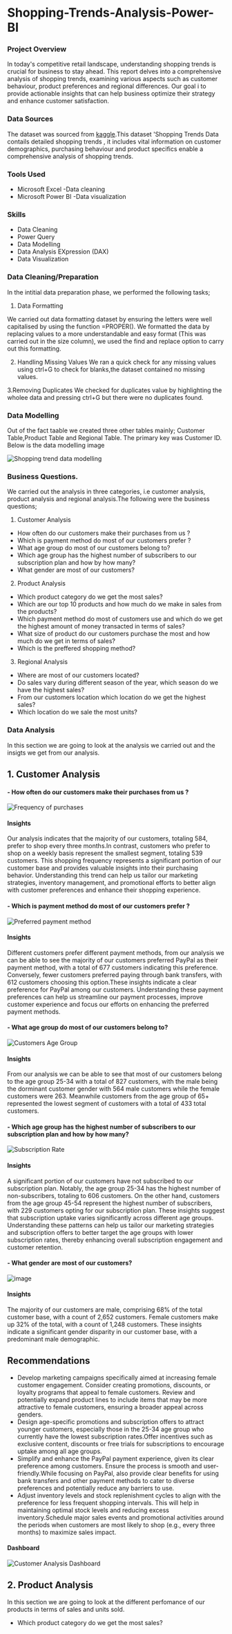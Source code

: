 # Shopping-Trends-Analysis-Power-BI


### Project Overview

In today's competitive retail landscape, understanding shopping trends is crucial for business to stay ahead. This report  delves into a comprehensive analysis of shopping trends, examining various aspects such as customer behaviour, product preferences and regional differences. Our goal i to provide actionable insights that can help business optimize their strategy and enhance customer satisfaction.

### Data Sources
The dataset was sourced from [kaggle](https://www.kaggle.com/datasets/riturajpradhan/shopping-trends).This dataset 'Shopping Trends Data  contails detailed shopping trends , it includes vital information on customer demographics, purchasing behaviour and product specifics enable a comprehensive analysis of shopping trends.

### Tools Used
-  Microsoft Excel -Data cleaning
-  Microsoft Power BI -Data visualization

### Skills 
- Data Cleaning
- Power Query
- Data Modelling
- Data Analysis EXpression (DAX)
- Data Visualization

### Data Cleaning/Preparation
In the intitial data preparation phase, we performed the following tasks;

1. Data Formatting

We carried out data formatting  dataset by ensuring the letters were well capitalised by using the function =PROPER().
We formatted the data by replacing values to a more understandable and easy format (This was carried out in the size column), we used the find and replace option to carry out this formatting.

2. Handling Missing Values
 We ran a quick check for any missing values using ctrl+G to check for blanks,the dataset contained no missing values.

3.Removing Duplicates
We checked for duplicates value by highlighting the wholee data and pressing ctrl+G but there were no duplicates found.

### Data Modelling
Out of the fact taable we created three other tables mainly; Customer Table,Product Table and Regional Table. The primary key was Customer ID.
Below is the data modelling image

![Shopping trend data modelling](https://github.com/ezraonyinkwa/Shopping-Trends-Analysis-Power-BI/assets/139281995/b6946095-fad8-4ca8-a022-47b83a270e20)

###  Business Questions.
We carried out the analysis in three categories, i.e customer analysis, product analysis and regional analysis.The following were the business questions;

 1. Customer Analysis 
- How often do our customers make their purchases from us ?
- Which is payment method do most of our customers prefer ?
- What age group do most of our customers belong to?
- Which age group has the highest number of subscribers to our subscription plan and how by how many?
- What gender are most of our customers?
  
 2. Product Analysis
- Which product category do we get the most sales?
- Which are our top 10 products and how much do we make in sales from the products?
- Which payment method do most of customers use and which do we get the highest amount of money transacted in terms of sales?
- What size of product do our customers purchase the most and how much do we get in terms of sales?
- Which is the preffered shopping method?

3. Regional Analysis
- Where are most of our customers located?
- Do sales vary during different season of the year, which season do we have the highest sales?
- From our customers location which location do we get the highest sales?
- Which location do we sale the most units?

### Data Analysis
In this section we are going to look at the analysis we carried out and the insigts we get from our analysis.

## 1. Customer Analysis
#### - How often do our customers make their purchases from us ?

  ![Frequency of purchases](https://github.com/ezraonyinkwa/Shopping-Trends-Analysis-Power-BI/assets/139281995/a8f30e89-8b4a-40a0-83c0-25b0cdc60ec6)

#### Insights

Our analysis indicates that the majority of our customers, totaling 584, prefer to shop every three months.In contrast, customers who prefer to shop on a weekly basis represent the smallest segment, totaling 539 customers. This shopping frequency represents a significant portion of our customer base and provides valuable insights into their purchasing behavior. Understanding this trend can help us tailor our marketing strategies, inventory management, and promotional efforts to better align with customer preferences and enhance their shopping experience.

#### - Which is payment method do most of our customers prefer ?

  ![Preferred payment method](https://github.com/ezraonyinkwa/Shopping-Trends-Analysis-Power-BI/assets/139281995/7115f6dd-b8bf-413e-808e-78cb6d321ba5)

  #### Insights

Different customers prefer different payment methods, from our analysis we can be able to see the majority of our customers preferred PayPal as their payment method, with a total of 677 customers indicating this preference.
Conversely, fewer customers preferred paying through bank transfers, with 612 customers choosing this option.These insights indicate a clear preference for PayPal among our customers. Understanding these payment preferences can help us streamline our payment processes, improve customer experience and focus our efforts on enhancing the preferred payment methods.

#### - What age group do most of our customers belong to?

![Customers Age Group](https://github.com/ezraonyinkwa/Shopping-Trends-Analysis-Power-BI/assets/139281995/2eb68d23-b8a9-4ea6-8f7c-be653712f5a1)

#### Insights
From our analysis we can be able to see that most of our customers belong to the age group 25-34 with a total of 827 customers, with the male being the dorminant customer gender with 564 male customers while the female customers were 263.
Meanwhile customers from the age group of 65+ represented the lowest segment of customers with a total of 433 total customers.

#### - Which age group has the highest number of subscribers to our subscription plan and how by how many?

![Subscription Rate](https://github.com/ezraonyinkwa/Shopping-Trends-Analysis-Power-BI/assets/139281995/15f1915c-ae8e-413b-b26c-d322439087ff)

#### Insights
A significant portion of our customers have not subscribed to our subscription plan. Notably, the age group 25-34 has the highest number of non-subscribers, totaling to 606 customers.
On the other hand, customers from the age group 45-54 represent the highest number of subscribers, with 229 customers opting for our subscription plan.
These insights suggest that subscription uptake varies significantly across different age groups. Understanding these patterns can help us tailor our marketing strategies and subscription offers to better target the age groups with lower subscription rates, thereby enhancing overall subscription engagement and customer retention.

#### - What gender are most of our customers?

![image](https://github.com/ezraonyinkwa/Shopping-Trends-Analysis-Power-BI/assets/139281995/4ec0b532-03d5-4e67-9aae-4295c0d26acf)

#### Insights

The majority of our customers are male, comprising 68% of the total customer base, with a count of 2,652 customers.
Female customers make up 32% of the total, with a count of 1,248 customers.
These insights indicate a significant gender disparity in our customer base, with a predominant male demographic. 


## Recommendations
- Develop marketing campaigns specifically aimed at increasing female customer engagement. Consider creating promotions, discounts, or loyalty programs that appeal to female customers. Review and potentially expand product lines to include items that may be more attractive to female customers, ensuring a broader appeal across genders.
- Design age-specific promotions and subscription offers to attract younger customers, especially those in the 25-34 age group who currently have the lowest subscription rates.Offer incentives such as exclusive content, discounts or free trials for subscriptions to encourage uptake among all age groups.
- Simplify and enhance the PayPal payment experience, given its clear preference among customers. Ensure the process is smooth and user-friendly.While focusing on PayPal, also provide clear benefits for using bank transfers and other payment methods to cater to diverse preferences and potentially reduce any barriers to use.
- Adjust inventory levels and stock replenishment cycles to align with the preference for less frequent shopping intervals. This will help in maintaining optimal stock levels and reducing excess inventory.Schedule major sales events and promotional activities around the periods when customers are most likely to shop (e.g., every three months) to maximize sales impact.


#### Dashboard
![Customer Analysis Dashboard](https://github.com/ezraonyinkwa/Shopping-Trends-Analysis/assets/139281995/9db2a039-d229-40cd-affe-cdac1134936f)



## 2. Product Analysis
In this section we are going to look at the different perfomance of our products in terms of sales and units sold.
- Which product category do we get the most sales?




